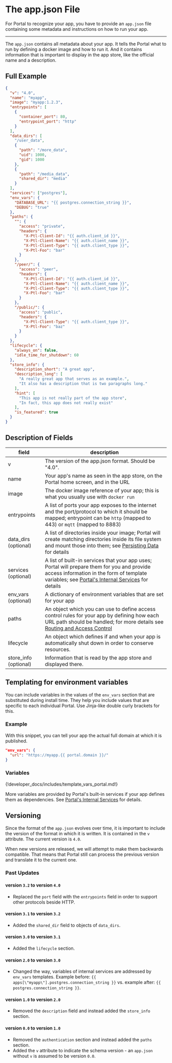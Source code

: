 # The app.json File

For Portal to recognize your app, you have to provide an `app.json` file containing some metadata and instructions on
how to run your app.

---

The `app.json` contains all metadata about your app.
It tells the Portal what to run by defining a docker image and how to run it.
And it contains information that is important to display in the app store,
like the official name and a description.

## Full Example

```json
{
  "v": "4.0",
  "name": "myapp",
  "image": "myapp:1.2.3",
  "entrypoints": [
    {
      "container_port": 80, 
      "entrypoint_port": "http"
    }
  ],
  "data_dirs": [
    "/user_data",
    {
      "path": "/more_data",
      "uid": 1000,
      "gid": 1000
    },
    {
      "path": "/media_data",
      "shared_dir": "media"
    }
  ],
  "services": ["postgres"],
  "env_vars": {
    "DATABASE_URL": "{{ postgres.connection_string }}",
    "DEBUG": "true"
  },
  "paths": {
    "": {
      "access": "private",
      "headers": {
        "X-Ptl-Client-Id": "{{ auth.client_id }}",
        "X-Ptl-Client-Name": "{{ auth.client_name }}",
        "X-Ptl-Client-Type": "{{ auth.client_type }}",
        "X-Ptl-Foo": "bar"
      }
    },
    "/peer/": {
      "access": "peer",
      "headers": {
        "X-Ptl-Client-Id": "{{ auth.client_id }}",
        "X-Ptl-Client-Name": "{{ auth.client_name }}",
        "X-Ptl-Client-Type": "{{ auth.client_type }}",
        "X-Ptl-Foo": "bar"
      }
    },
    "/public/": {
      "access": "public",
      "headers": {
        "X-Ptl-Client-Type": "{{ auth.client_type }}",
        "X-Ptl-Foo": "baz"
      }
    }
  },
  "lifecycle": {
    "always_on": false,
    "idle_time_for_shutdown": 60
  },
  "store_info": {
    "description_short": "A great app",
    "description_long": [
      "A really great app that serves as an example.",
      "It also has a description that is two paragraphs long."
    ],
    "hint": [
      "This app is not really part of the app store",
      "In fact, this app does not really exist"
    ],
    "is_featured": true
  }
}
```

## Description of Fields

| field                 | description                                                                                                                                                                                                           |
|-----------------------|-----------------------------------------------------------------------------------------------------------------------------------------------------------------------------------------------------------------------|
| v                     | The version of the app.json format. Should be "4.0".                                                                                                                                                                  |
| name                  | Your app's name as seen in the app store, on the Portal home screen, and in the URL                                                                                                                                   |
| image                 | The docker image reference of your app; this is what you usually use with `docker run`                                                                                                                                |
| entrypoints           | A list of ports your app exposes to the internet and the port/protocol to which it should be mapped; entrypoint can be `http` (mapped to 443) or `mqtt` (mapped to 8883)                                              |
| data_dirs (optional)  | A list of directories inside your image; Portal will create matching directories inside its file system and mount those into them; see [Persisting Data](persisting.md) for details                                   |
| services (optional)   | A list of built-in services that your app uses; Portal will prepare them for you and provide access information in the form of template variables; see [Portal's Internal Services](internal_services.md) for details |
| env_vars (optional)   | A dictionary of environment variables that are set for your app                                                                                                                                                       |
| paths                 | An object which you can use to define access control rules for your app by defining how each URL path should be handled; for more details see [Routing and Access Control](routing_and_ac.md)                         |
| lifecycle             | An object which defines if and when your app is automatically shut down in order to conserve resources.                                                                                                               |
| store_info (optional) | Information that is read by the app store and displayed there.                                                                                                                                                        |

## Templating for environment variables

You can include variables in the values of the `env_vars` section that are substituted during install time.
They help you include values that are specific to each individual Portal.
Use Jinja-like double curly brackets for this.

### Example

With this snippet, you can tell your app the actual full domain at which it is published.

```json
"env_vars": {
  "url": "https://myapp.{{ portal.domain }}/"
}
```

### Variables

{!developer_docs/includes/template_vars_portal.md!}

More variables are provided by Portal's built-in services if your app defines them as dependencies.
See [Portal's Internal Services](internal_services.md) for details.

## Versioning

Since the format of the `app.json` evolves over time,
it is important to include the version of the format in which it is written.
It is contained in the `v` attribute.
The current version is `4.0`.

When new versions are released, we will attempt to make them backwards compatible.
That means that Portal still can process the previous version
and translate it to the current one.

### Past Updates

#### version `3.2` to version `4.0`

* Replaced the `port` field with the `entrypoints` field in order to support other protocols beside HTTP.

#### version `3.1` to version `3.2`

* Added the `shared_dir` field to objects of `data_dirs`.

#### version `3.0` to version `3.1`

* Added the `lifecycle` section.

#### version `2.0` to version `3.0`

* Changed the way, variables of internal services are addressed by `env_vars` templates. Example before: `{{ apps[\"myapp\"].postgres.connection_string }}` vs. example after: `{{ postgres.connection_string }}`.

#### version `1.0` to version `2.0`

* Removed the `description` field and instead added the `store_info` section.

#### version `0.0` to version `1.0`

* Removed the `authentication` section and instead added the `paths` section.
* Added the `v` attribute to indicate the schema version - an `app.json` without `v` is assumed to be version `0.0`.
